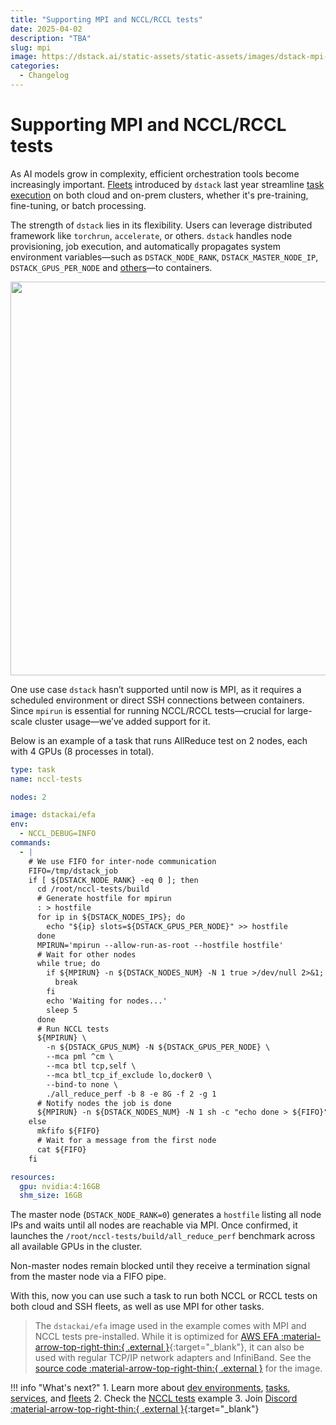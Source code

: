 ```yaml
---
title: "Supporting MPI and NCCL/RCCL tests"
date: 2025-04-02
description: "TBA"
slug: mpi
image: https://dstack.ai/static-assets/static-assets/images/dstack-mpi-v2.png
categories:
  - Changelog
---
```


# Supporting MPI and NCCL/RCCL tests 

As AI models grow in complexity, efficient orchestration tools become increasingly important. 
[Fleets](../../docs/concepts/fleets.md) introduced by `dstack` last year streamline 
[task execution](../../docs/concepts/tasks.md) on both cloud and 
on-prem clusters, whether it's pre-training, fine-tuning, or batch processing.

The strength of `dstack` lies in its flexibility. Users can leverage distributed framework like
`torchrun`, `accelerate`, or others. `dstack` handles node provisioning, job execution, and automatically propagates
system environment variables—such as `DSTACK_NODE_RANK`, `DSTACK_MASTER_NODE_IP`,
`DSTACK_GPUS_PER_NODE` and [others](../../docs/concepts/tasks.md#system-environment-variables)—to containers.

<img src="https://dstack.ai/static-assets/static-assets/images/dstack-mpi-v2.png" width="630"/>

One use case `dstack` hasn’t supported until now is MPI, as it requires a scheduled environment or
direct SSH connections between containers. Since `mpirun` is essential for running NCCL/RCCL tests—crucial for large-scale
cluster usage—we’ve added support for it.

<!-- more -->

Below is an example of a task that runs AllReduce test on 2 nodes, each with 4 GPUs (8 processes in total).

<div editor-title="examples/distributed-training/nccl-tests/.dstack.yml">

```yaml
type: task
name: nccl-tests

nodes: 2

image: dstackai/efa
env:
  - NCCL_DEBUG=INFO
commands:
  - |
    # We use FIFO for inter-node communication
    FIFO=/tmp/dstack_job
    if [ ${DSTACK_NODE_RANK} -eq 0 ]; then
      cd /root/nccl-tests/build
      # Generate hostfile for mpirun
      : > hostfile
      for ip in ${DSTACK_NODES_IPS}; do
        echo "${ip} slots=${DSTACK_GPUS_PER_NODE}" >> hostfile
      done
      MPIRUN='mpirun --allow-run-as-root --hostfile hostfile'
      # Wait for other nodes
      while true; do
        if ${MPIRUN} -n ${DSTACK_NODES_NUM} -N 1 true >/dev/null 2>&1; then
          break
        fi
        echo 'Waiting for nodes...'
        sleep 5
      done
      # Run NCCL tests
      ${MPIRUN} \
        -n ${DSTACK_GPUS_NUM} -N ${DSTACK_GPUS_PER_NODE} \
        --mca pml ^cm \
        --mca btl tcp,self \
        --mca btl_tcp_if_exclude lo,docker0 \
        --bind-to none \
        ./all_reduce_perf -b 8 -e 8G -f 2 -g 1
      # Notify nodes the job is done
      ${MPIRUN} -n ${DSTACK_NODES_NUM} -N 1 sh -c "echo done > ${FIFO}"
    else
      mkfifo ${FIFO}
      # Wait for a message from the first node
      cat ${FIFO}
    fi

resources:
  gpu: nvidia:4:16GB
  shm_size: 16GB

```

</div>

The master node (`DSTACK_NODE_RANK=0`) generates a `hostfile` listing all node IPs and waits until all nodes are
reachable via MPI. Once confirmed, it launches the `/root/nccl-tests/build/all_reduce_perf` benchmark across all available GPUs in the cluster.

Non-master nodes remain blocked until they receive a termination signal from the master node via a FIFO pipe.

With this, now you can use such a task to run both NCCL or RCCL tests on both cloud and SSH fleets, 
as well as use MPI for other tasks.

> The `dstackai/efa` image used in the example comes with MPI and NCCL tests pre-installed. While it is optimized for
> [AWS EFA :material-arrow-top-right-thin:{ .external }](https://aws.amazon.com/hpc/efa/){:target="_blank"}, it can also
> be used with regular TCP/IP network adapters and InfiniBand. 
> See the [source code :material-arrow-top-right-thin:{ .external }](https://github.com/dstackai/dstack/blob/master/docker/efa) for the image.

!!! info "What's next?"
    1. Learn more about [dev environments](../../docs/concepts/dev-environments.md), [tasks](../../docs/concepts/tasks.md), [services](../../docs/concepts/services.md), and [fleets](../../docs/concepts/fleets.md)
    2. Check the [NCCL tests](../../examples/clusters/nccl-tests/index.md) example
    3. Join [Discord :material-arrow-top-right-thin:{ .external }](https://discord.gg/u8SmfwPpMd){:target="_blank"}
